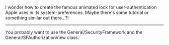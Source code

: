 I wonder how to create the famous animated lock for user-authentication Apple uses in its system-preferences. Maybe there's some tutorial or something similar out there...?!

----

You probably want to use the General/SecurityFramework and the General/SFAuthorizationView class.